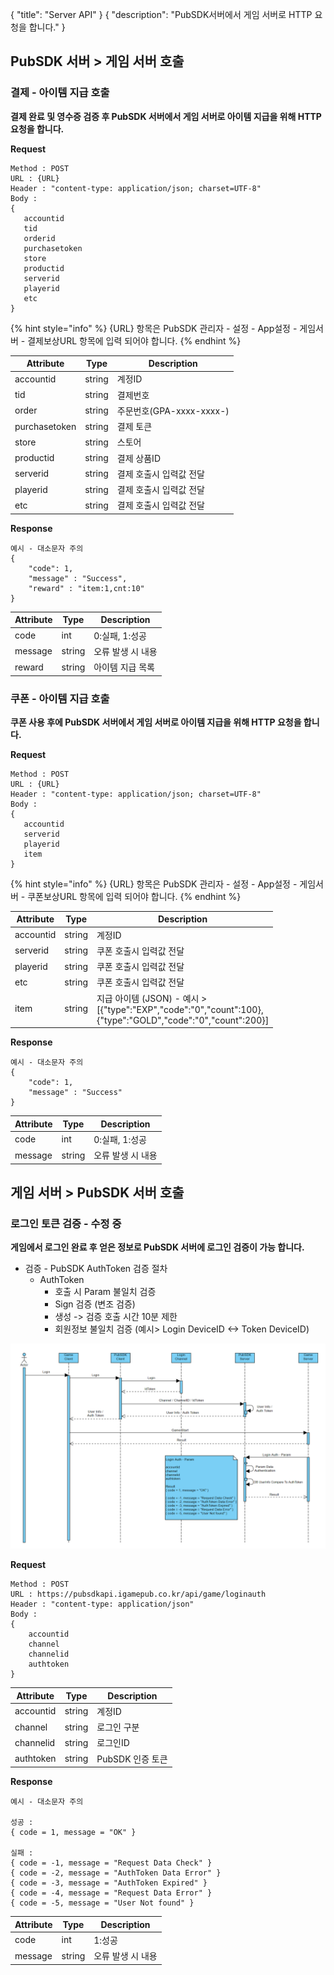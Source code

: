 { "title": "Server API" }
{ "description": "PubSDK서버에서 게임 서버로 HTTP 요청을 합니다." }

## PubSDK 서버 > 게임 서버 호출

### 결제 - 아이템 지급 호출

**결제 완료 및 영수증 검증 후  PubSDK 서버에서 게임 서버로 아이템 지급을 위해 HTTP 요청을 합니다.**

**Request**

```
Method : POST
URL : {URL}
Header : "content-type: application/json; charset=UTF-8"
Body : 
{
   accountid
   tid
   orderid
   purchasetoken
   store
   productid
   serverid
   playerid
   etc
}
```

{% hint style="info" %}
{URL} 항목은 PubSDK 관리자 - 설정 - App설정 - 게임서버 - 결제보상URL 항목에 입력 되어야 합니다.
{% endhint %}

| Attribute     | Type   | Description              |
| ------------- | ------ | ------------------------ |
| accountid     | string | 계정ID                   |
| tid           | string | 결제번호                 |
| order         | string | 주문번호(GPA-xxxx-xxxx-) |
| purchasetoken | string | 결제 토큰                |
| store         | string | 스토어                   |
| productid     | string | 결제 상품ID              |
| serverid      | string | 결제 호출시 입력값 전달  |
| playerid      | string | 결제 호출시 입력값 전달  |
| etc           | string | 결제 호출시 입력값 전달  |

**Response**
```
예시 - 대소문자 주의
{
    "code": 1,
    "message" : "Success",
    "reward" : "item:1,cnt:10"
}
```

| Attribute | Type   | Description       |
| --------- | ------ | ----------------- |
| code      | int    | 0:실패, 1:성공    |
| message   | string | 오류 발생 시 내용 |
| reward    | string | 아이템 지급 목록  |


### 쿠폰 - 아이템 지급 호출

**쿠폰 사용 후에 PubSDK 서버에서 게임 서버로 아이템 지급을 위해 HTTP 요청을 합니다.**

**Request**

```
Method : POST
URL : {URL}
Header : "content-type: application/json; charset=UTF-8"
Body : 
{
   accountid
   serverid
   playerid
   item
}
```

{% hint style="info" %}
{URL} 항목은 PubSDK 관리자 - 설정 - App설정 - 게임서버 - 쿠폰보상URL 항목에 입력 되어야 합니다.
{% endhint %}

| Attribute | Type   | Description             |
| --------- | ------ | ----------------------- |
| accountid | string | 계정ID                  |
| serverid  | string | 쿠폰 호출시 입력값 전달 |
| playerid  | string | 쿠폰 호출시 입력값 전달 |
| etc       | string | 쿠폰 호출시 입력값 전달 |
| item      | string | 지급 아이템 (JSON) - 예시 > <br> [{"type":"EXP","code":"0","count":100}, <br> {"type":"GOLD","code":"0","count":200}] |

**Response**
```
예시 - 대소문자 주의
{
    "code": 1,
    "message" : "Success"
}
```

| Attribute | Type   | Description       |
| --------- | ------ | ----------------- |
| code      | int    | 0:실패, 1:성공    |
| message   | string | 오류 발생 시 내용 |

## 게임 서버 > PubSDK 서버 호출

### 로그인 토큰 검증 - 수정 중

**게임에서 로그인 완료 후 얻은 정보로 PubSDK 서버에 로그인 검증이 가능 합니다.**

* 검증 - PubSDK AuthToken 검증 절차
  * AuthToken
    * 호출 시 Param 불일치 검증
    * Sign 검증 (변조 검증)
    * 생성 -> 검증 호출 시간 10분 제한
    * 회원정보 불일치 검증 (예시> Login DeviceID <-> Token DeviceID)      

![Login Flow](https://github.com/gamepubcorp/guide/blob/main/image-server/03_login_flow.png?raw=true)
        
**Request**
```
Method : POST
URL : https://pubsdkapi.igamepub.co.kr/api/game/loginauth
Header : "content-type: application/json"
Body : 
{
    accountid
    channel
    channelid
    authtoken
}
```

| Attribute  | Type   | Description      |
| ---------- | ------ | ---------------- |
| accountid  | string | 계정ID           |
| channel    | string | 로그인 구분      |
| channelid  | string | 로그인ID         |
| authtoken  | string | PubSDK 인증 토큰 |

**Response**

```
예시 - 대소문자 주의

성공 : 
{ code = 1, message = "OK" }

실패 :  
{ code = -1, message = "Request Data Check" }
{ code = -2, message = "AuthToken Data Error" }
{ code = -3, message = "AuthToken Expired" }
{ code = -4, message = "Request Data Error" }
{ code = -5, message = "User Not found" }
```

| Attribute | Type   | Description       |
| --------- | ------ | ----------------- |
| code      | int    | 1:성공            |
| message   | string | 오류 발생 시 내용 |

​